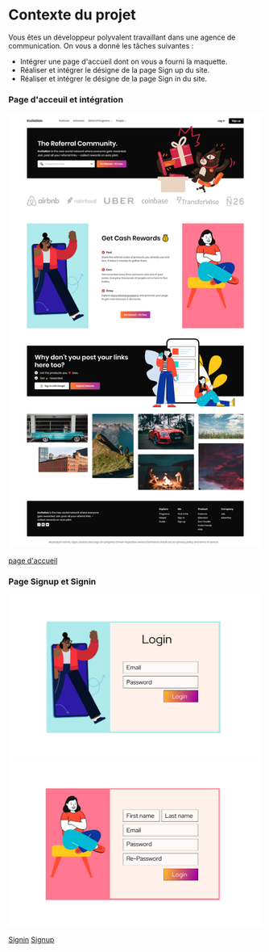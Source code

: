 # Contexte du projet

Vous êtes un développeur polyvalent travaillant dans une agence de communication. On vous a donné les tâches suivantes :

- Intégrer une page d'accueil dont on vous a fourni la maquette.
- Réaliser et intégrer le désigne de la page Sign up du site.
- Réaliser et intégrer le désigne de la page Sign in du site.

### Page d'acceuil et intégration

![maquette index](index/index.png)

[page d'accueil](https://achaayb.github.io/YOUCODE/1/Designing_an_invitation_landing,_sign_up_and_sign_in_page/index/)

### Page Signup et Signin

![maquette Signin](login-register/login.png)
![maquette Signup](login-register/register.png)

[Signin](https://achaayb.github.io/YOUCODE/1/Designing_an_invitation_landing,_sign_up_and_sign_in_page/login-register/login.html)
[Signup](https://achaayb.github.io/YOUCODE/1/Designing_an_invitation_landing,_sign_up_and_sign_in_page/login-register/register.html)
